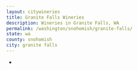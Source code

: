 ```yaml
---
layout: citywineries
title: Granite Falls Wineries
description: Wineries in Granite Falls, WA
permalink: /washington/snohomish/granite-falls/
state: wa
county: snohomish
city: granite falls
---
```

-
